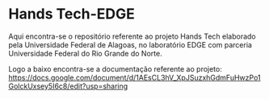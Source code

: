 # Hands Tech-EDGE
Aqui encontra-se o repositório referente ao projeto Hands Tech elaborado pela Universidade Federal de Alagoas, no laboratório EDGE com parceria Universidade Federal do Rio Grande do Norte.

Logo a baixo encontra-se a documentação referente ao projeto: 
https://docs.google.com/document/d/1AEsCL3hV_XpJSuzxhGdmFuHwzPo1GolckUxsey5I6c8/edit?usp=sharing 

